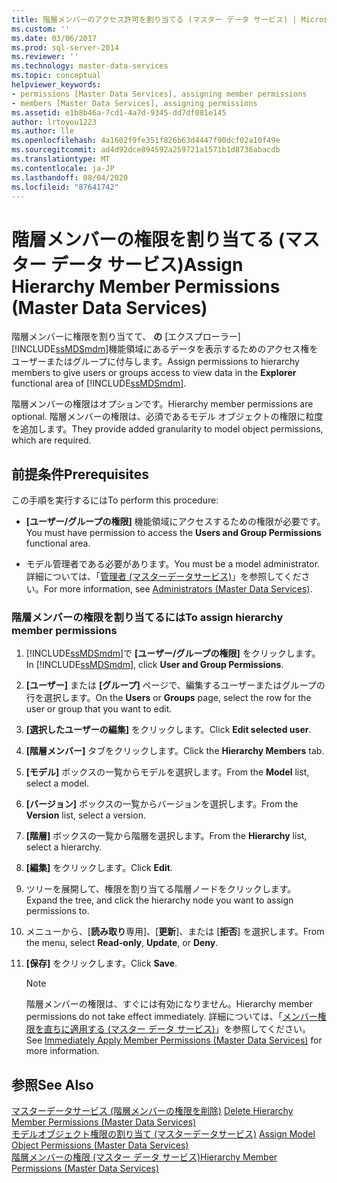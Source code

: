 ```yaml
---
title: 階層メンバーのアクセス許可を割り当てる (マスター データ サービス) | Microsoft Docs
ms.custom: ''
ms.date: 03/06/2017
ms.prod: sql-server-2014
ms.reviewer: ''
ms.technology: master-data-services
ms.topic: conceptual
helpviewer_keywords:
- permissions [Master Data Services], assigning member permissions
- members [Master Data Services], assigning permissions
ms.assetid: e1b8b46a-7cd1-4a7d-9345-dd7df081e145
author: lrtoyou1223
ms.author: lle
ms.openlocfilehash: 4a1602f9fe351f826b63d4447f90dcf02a10f49e
ms.sourcegitcommit: ad4d92dce894592a259721a1571b1d8736abacdb
ms.translationtype: MT
ms.contentlocale: ja-JP
ms.lasthandoff: 08/04/2020
ms.locfileid: "87641742"
---
```

# <a name="assign-hierarchy-member-permissions-master-data-services"></a><span data-ttu-id="76c60-102">階層メンバーの権限を割り当てる (マスター データ サービス)</span><span class="sxs-lookup"><span data-stu-id="76c60-102">Assign Hierarchy Member Permissions (Master Data Services)</span></span>
  <span data-ttu-id="76c60-103">階層メンバーに権限を割り当てて、 **の** [エクスプローラー] [!INCLUDE[ssMDSmdm](../includes/ssmdsmdm-md.md)]機能領域にあるデータを表示するためのアクセス権をユーザーまたはグループに付与します。</span><span class="sxs-lookup"><span data-stu-id="76c60-103">Assign permissions to hierarchy members to give users or groups access to view data in the **Explorer** functional area of [!INCLUDE[ssMDSmdm](../includes/ssmdsmdm-md.md)].</span></span>  
  
 <span data-ttu-id="76c60-104">階層メンバーの権限はオプションです。</span><span class="sxs-lookup"><span data-stu-id="76c60-104">Hierarchy member permissions are optional.</span></span> <span data-ttu-id="76c60-105">階層メンバーの権限は、必須であるモデル オブジェクトの権限に粒度を追加します。</span><span class="sxs-lookup"><span data-stu-id="76c60-105">They provide added granularity to model object permissions, which are required.</span></span>  
  
## <a name="prerequisites"></a><span data-ttu-id="76c60-106">前提条件</span><span class="sxs-lookup"><span data-stu-id="76c60-106">Prerequisites</span></span>  
 <span data-ttu-id="76c60-107">この手順を実行するには</span><span class="sxs-lookup"><span data-stu-id="76c60-107">To perform this procedure:</span></span>  
  
-   <span data-ttu-id="76c60-108">**[ユーザー/グループの権限]** 機能領域にアクセスするための権限が必要です。</span><span class="sxs-lookup"><span data-stu-id="76c60-108">You must have permission to access the **Users and Group Permissions** functional area.</span></span>  
  
-   <span data-ttu-id="76c60-109">モデル管理者である必要があります。</span><span class="sxs-lookup"><span data-stu-id="76c60-109">You must be a model administrator.</span></span> <span data-ttu-id="76c60-110">詳細については、「[管理者 &#40;マスターデータサービス&#41;](administrators-master-data-services.md)」を参照してください。</span><span class="sxs-lookup"><span data-stu-id="76c60-110">For more information, see [Administrators &#40;Master Data Services&#41;](administrators-master-data-services.md).</span></span>  
  
### <a name="to-assign-hierarchy-member-permissions"></a><span data-ttu-id="76c60-111">階層メンバーの権限を割り当てるには</span><span class="sxs-lookup"><span data-stu-id="76c60-111">To assign hierarchy member permissions</span></span>  
  
1.  <span data-ttu-id="76c60-112">[!INCLUDE[ssMDSmdm](../includes/ssmdsmdm-md.md)]で **[ユーザー/グループの権限]** をクリックします。</span><span class="sxs-lookup"><span data-stu-id="76c60-112">In [!INCLUDE[ssMDSmdm](../includes/ssmdsmdm-md.md)], click **User and Group Permissions**.</span></span>  
  
2.  <span data-ttu-id="76c60-113">**[ユーザー]** または **[グループ]** ページで、編集するユーザーまたはグループの行を選択します。</span><span class="sxs-lookup"><span data-stu-id="76c60-113">On the **Users** or **Groups** page, select the row for the user or group that you want to edit.</span></span>  
  
3.  <span data-ttu-id="76c60-114">**[選択したユーザーの編集]** をクリックします。</span><span class="sxs-lookup"><span data-stu-id="76c60-114">Click **Edit selected user**.</span></span>  
  
4.  <span data-ttu-id="76c60-115">**[階層メンバー]** タブをクリックします。</span><span class="sxs-lookup"><span data-stu-id="76c60-115">Click the **Hierarchy Members** tab.</span></span>  
  
5.  <span data-ttu-id="76c60-116">**[モデル]** ボックスの一覧からモデルを選択します。</span><span class="sxs-lookup"><span data-stu-id="76c60-116">From the **Model** list, select a model.</span></span>  
  
6.  <span data-ttu-id="76c60-117">**[バージョン]** ボックスの一覧からバージョンを選択します。</span><span class="sxs-lookup"><span data-stu-id="76c60-117">From the **Version** list, select a version.</span></span>  
  
7.  <span data-ttu-id="76c60-118">**[階層]** ボックスの一覧から階層を選択します。</span><span class="sxs-lookup"><span data-stu-id="76c60-118">From the **Hierarchy** list, select a hierarchy.</span></span>  
  
8.  <span data-ttu-id="76c60-119">**[編集]** をクリックします。</span><span class="sxs-lookup"><span data-stu-id="76c60-119">Click **Edit**.</span></span>  
  
9. <span data-ttu-id="76c60-120">ツリーを展開して、権限を割り当てる階層ノードをクリックします。</span><span class="sxs-lookup"><span data-stu-id="76c60-120">Expand the tree, and click the hierarchy node you want to assign permissions to.</span></span>  
  
10. <span data-ttu-id="76c60-121">メニューから、[**読み取り**専用]、[**更新**]、または [**拒否**] を選択します。</span><span class="sxs-lookup"><span data-stu-id="76c60-121">From the menu, select **Read-only**, **Update**, or **Deny**.</span></span>  
  
11. <span data-ttu-id="76c60-122">**[保存]** をクリックします。</span><span class="sxs-lookup"><span data-stu-id="76c60-122">Click **Save**.</span></span>  
  
    > [!NOTE]  
    >  <span data-ttu-id="76c60-123">階層メンバーの権限は、すぐには有効になりません。</span><span class="sxs-lookup"><span data-stu-id="76c60-123">Hierarchy member permissions do not take effect immediately.</span></span> <span data-ttu-id="76c60-124">詳細については、「[メンバー権限を直ちに適用する (マスター データ サービス)](../../2014/master-data-services/immediately-apply-member-permissions-master-data-services.md)」を参照してください。</span><span class="sxs-lookup"><span data-stu-id="76c60-124">See [Immediately Apply Member Permissions &#40;Master Data Services&#41;](../../2014/master-data-services/immediately-apply-member-permissions-master-data-services.md) for more information.</span></span>  
  
## <a name="see-also"></a><span data-ttu-id="76c60-125">参照</span><span class="sxs-lookup"><span data-stu-id="76c60-125">See Also</span></span>  
 <span data-ttu-id="76c60-126">[マスターデータサービス &#40;階層メンバーの権限を削除&#41;](../../2014/master-data-services/delete-hierarchy-member-permissions-master-data-services.md) </span><span class="sxs-lookup"><span data-stu-id="76c60-126">[Delete Hierarchy Member Permissions &#40;Master Data Services&#41;](../../2014/master-data-services/delete-hierarchy-member-permissions-master-data-services.md) </span></span>  
 <span data-ttu-id="76c60-127">[モデルオブジェクト権限の割り当て &#40;マスターデータサービス&#41;](../../2014/master-data-services/assign-model-object-permissions-master-data-services.md) </span><span class="sxs-lookup"><span data-stu-id="76c60-127">[Assign Model Object Permissions &#40;Master Data Services&#41;](../../2014/master-data-services/assign-model-object-permissions-master-data-services.md) </span></span>  
 [<span data-ttu-id="76c60-128">階層メンバーの権限 (マスター データ サービス)</span><span class="sxs-lookup"><span data-stu-id="76c60-128">Hierarchy Member Permissions &#40;Master Data Services&#41;</span></span>](../../2014/master-data-services/hierarchy-member-permissions-master-data-services.md)  
  
  
